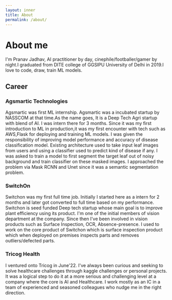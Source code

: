 ```yaml
---
layout: inner
title: About
permalink: /about/
---
```

# About me

I'm Pranav Jadhav, AI practitioner by day, cinephile/footballer/gamer by night.I graduated from DITE college of GGSIPU University of Delhi in 2019.I love to code, draw, train ML models.
## Career

### Agsmartic Technologies

Agsmartic was first ML internship. Agsmartic was a incubated startup by NASSCOM at that time.As the name goes, It is a Deep Tech Agri startup with blend of AI. I was intern there for 3 months. Since it was my first introduction to ML in production,it was my first encounter with tech such as AWS,Flask for deploying and training ML models. I was given the responsibility of improving model performance and accuracy of disease classification model. Existing architecture used to take input leaf images from users and using a classifier used to predict kind of disease if any. I was asked to train a model to first segment the target leaf out of noisy background and train classifier on these masked images. I approached the problem via Mask RCNN and Unet since it was a semantic segmentation problem.

### SwitchOn

Switchon was my first full time job. Initially I started here as a intern for 2 months and later got converted to full time based on my performance. Switchon is seed funded Deep tech startup whose main goal is to improve plant efficiency using its product. I'm one of the initial members of vision department at the company. Since then I've been involved in vision products such as Surface Inspection, OCR, Absence-presence. I used to work on the core product of Switchon which is surface inspection product which when deployed on premises inspects parts and removes outliers/defected parts. 

### Tricog Health

I ventured onto Tricog in June'22. I've always been curious and seeking to solve healthcare challenges through kaggle challenges or personal projects. It was a logical step to do it at a more serious and challenging level at a company where the core is AI and Healthcare. I work mostly as an IC in a team of experienced and seasoned colleagues who nudge me in the right direction.
